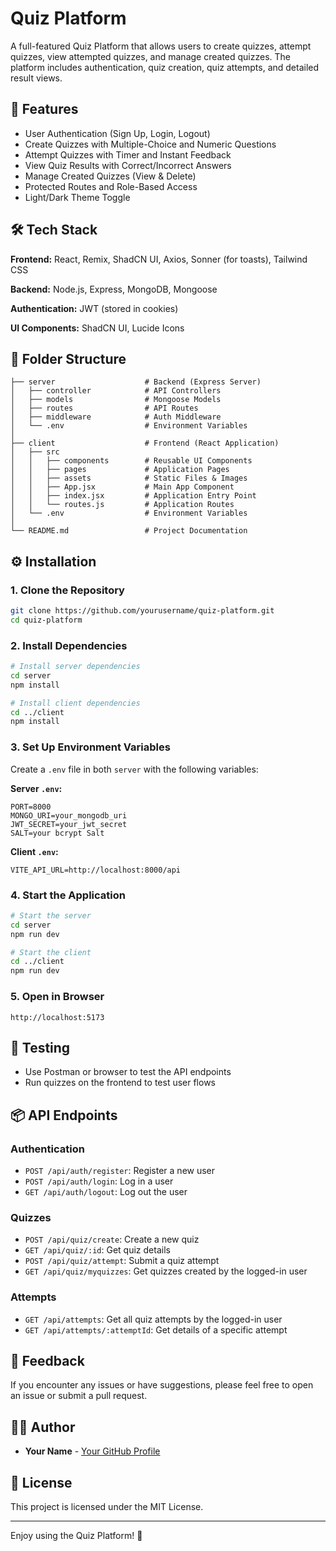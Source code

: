 # Quiz Platform

A full-featured Quiz Platform that allows users to create quizzes, attempt quizzes, view attempted quizzes, and manage created quizzes. The platform includes authentication, quiz creation, quiz attempts, and detailed result views.

## 🚀 Features

- User Authentication (Sign Up, Login, Logout)
- Create Quizzes with Multiple-Choice and Numeric Questions
- Attempt Quizzes with Timer and Instant Feedback
- View Quiz Results with Correct/Incorrect Answers
- Manage Created Quizzes (View & Delete)
- Protected Routes and Role-Based Access
- Light/Dark Theme Toggle

## 🛠️ Tech Stack

**Frontend:** React, Remix, ShadCN UI, Axios, Sonner (for toasts), Tailwind CSS

**Backend:** Node.js, Express, MongoDB, Mongoose

**Authentication:** JWT (stored in cookies)

**UI Components:** ShadCN UI, Lucide Icons

## 📂 Folder Structure

```
├── server                    # Backend (Express Server)
│   ├── controller            # API Controllers
│   ├── models                # Mongoose Models
│   ├── routes                # API Routes
│   ├── middleware            # Auth Middleware
│   └── .env                  # Environment Variables
│
├── client                    # Frontend (React Application)
│   ├── src
│   │   ├── components        # Reusable UI Components
│   │   ├── pages             # Application Pages
│   │   ├── assets            # Static Files & Images
│   │   ├── App.jsx           # Main App Component
│   │   ├── index.jsx         # Application Entry Point
│   │   └── routes.js         # Application Routes
│   └── .env                  # Environment Variables
│
└── README.md                 # Project Documentation
```

## ⚙️ Installation

### 1. Clone the Repository

```sh
git clone https://github.com/yourusername/quiz-platform.git
cd quiz-platform
```

### 2. Install Dependencies

```sh
# Install server dependencies
cd server
npm install

# Install client dependencies
cd ../client
npm install
```

### 3. Set Up Environment Variables

Create a `.env` file in both `server` with the following variables:

**Server `.env`:**

```env
PORT=8000
MONGO_URI=your_mongodb_uri
JWT_SECRET=your_jwt_secret
SALT=your bcrypt Salt
```

**Client `.env`:**

```env
VITE_API_URL=http://localhost:8000/api
```

### 4. Start the Application

```sh
# Start the server
cd server
npm run dev

# Start the client
cd ../client
npm run dev
```

### 5. Open in Browser

```
http://localhost:5173
```

## 🧪 Testing

- Use Postman or browser to test the API endpoints
- Run quizzes on the frontend to test user flows

## 📦 API Endpoints

### **Authentication**

- `POST /api/auth/register`: Register a new user
- `POST /api/auth/login`: Log in a user
- `GET /api/auth/logout`: Log out the user

### **Quizzes**

- `POST /api/quiz/create`: Create a new quiz
- `GET /api/quiz/:id`: Get quiz details
- `POST /api/quiz/attempt`: Submit a quiz attempt
- `GET /api/quiz/myquizzes`: Get quizzes created by the logged-in user

### **Attempts**

- `GET /api/attempts`: Get all quiz attempts by the logged-in user
- `GET /api/attempts/:attemptId`: Get details of a specific attempt

## 📮 Feedback

If you encounter any issues or have suggestions, please feel free to open an issue or submit a pull request.

## 👨‍💻 Author

- **Your Name** - [Your GitHub Profile](https://github.com/JagdeepChoudhary)

## 📄 License

This project is licensed under the MIT License.

---

Enjoy using the Quiz Platform! 🎉
